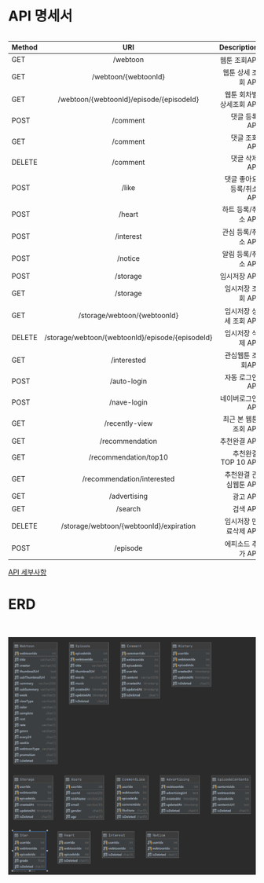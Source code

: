 # API 명세서
<table>

Method | URI | Description 
  |---|:---:|---:|
GET	| /webtoon | 웹툰 조회API
GET	|	/webtoon/{webtoonId} | 웹툰 상세 조회 API
GET	|	/webtoon/{webtoonId}/episode/{episodeId}	|	웹툰 회차별 상세조회 API
POST | /comment |	댓글 등록 API
GET	|	/comment |	댓글 조회 API
DELETE |	/comment |	댓글 삭제 API
POST | /like | 댓글 좋아요 등록/취소 API
POST | /heart |	하트 등록/취소 API
POST | /interest |	관심 등록/취소  API
POST | /notice | 알림 등록/취소 API
POST | /storage	|	임시저장 API
GET	|	/storage | 임시저장 조회 API
GET	|	/storage/webtoon/{webtoonId} | 임시저장 상세 조회 API
DELETE | /storage/webtoon/{webtoonId}/episode/{episodeId} | 임시저장 삭제 API
GET	|	/interested	|	관심웹툰 조회API
POST | /auto-login	|	자동 로그인 API
POST | /nave-login	|	네이버로그인 API
GET	|	/recently-view	|	최근 본 웹툰 조회 API
GET	|	/recommendation	|	추천완결 API
GET	|	/recommendation/top10	|	추천완결 TOP 10 API
GET	|	/recommendation/interested	|	추천완결 관심웹툰 API
GET	|	/advertising	|	광고 API
GET	|	/search	|	검색 API
DELETE | /storage/webtoon/{webtoonId}/expiration | 임시저장 만료삭제 API
POST | /episode	|	에피소드 추가 API

[API 세부사항](https://docs.google.com/spreadsheets/d/1Ifr5lFcicAidx20cEwg2Y7GcAnDIB3aSNQcodSrrzLE/edit?usp=sharing)

# ERD

<img>

![naver ERD](/image/Webtoon_DB.png)
